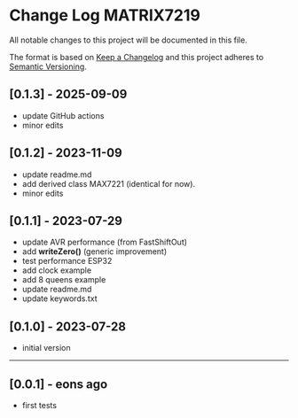 # Change Log MATRIX7219

All notable changes to this project will be documented in this file.

The format is based on [Keep a Changelog](http://keepachangelog.com/)
and this project adheres to [Semantic Versioning](http://semver.org/).


## [0.1.3] - 2025-09-09
- update GitHub actions
- minor edits

## [0.1.2] - 2023-11-09
- update readme.md
- add derived class MAX7221 (identical for now).
- minor edits

## [0.1.1] - 2023-07-29
- update AVR performance (from FastShiftOut)
- add **writeZero()** (generic improvement)
- test performance ESP32
- add clock example
- add 8 queens example
- update readme.md
- update keywords.txt

## [0.1.0] - 2023-07-28
- initial version

----

## [0.0.1] - eons ago
- first tests


